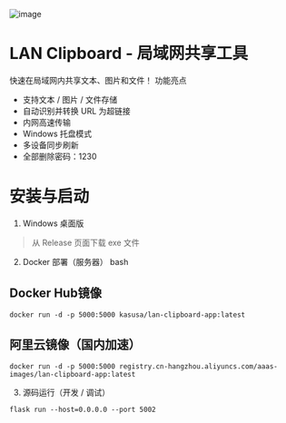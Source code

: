 
![image](https://github.com/user-attachments/assets/8e8a1e4e-6acf-4d37-9859-b0ec8c5bd2d0)


# LAN Clipboard - 局域网共享工具

快速在局域网内共享文本、图片和文件！
功能亮点
- 支持文本 / 图片 / 文件存储
- 自动识别并转换 URL 为超链接
- 内网高速传输
- Windows 托盘模式
- 多设备同步刷新
- 全部删除密码：1230

# 安装与启动
1. Windows 桌面版

> 从 Release 页面下载 exe 文件

2. Docker 部署（服务器）
bash
## Docker Hub镜像
```
docker run -d -p 5000:5000 kasusa/lan-clipboard-app:latest
```

## 阿里云镜像（国内加速）
```
docker run -d -p 5000:5000 registry.cn-hangzhou.aliyuncs.com/aaas-images/lan-clipboard-app:latest
```

3. 源码运行（开发 / 调试）
```
flask run --host=0.0.0.0 --port 5002
```

